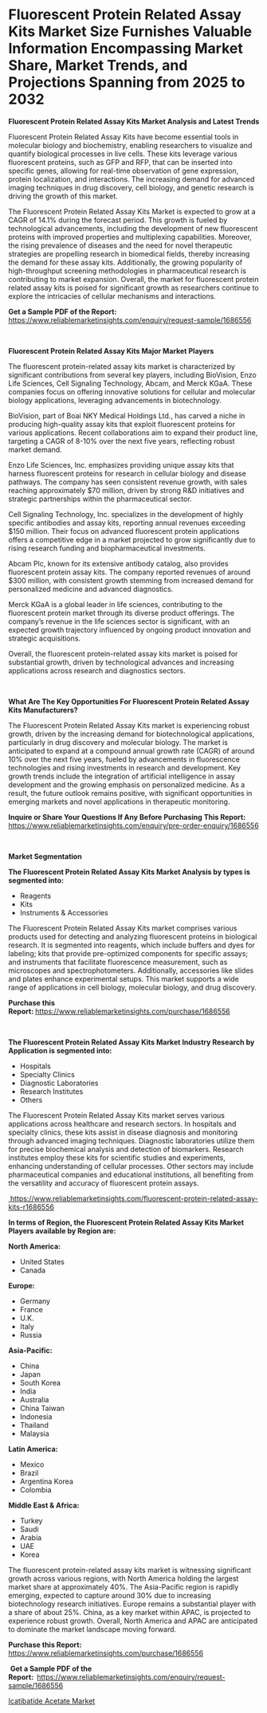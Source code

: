<p><h1>Fluorescent Protein Related Assay Kits Market Size Furnishes Valuable Information Encompassing Market Share, Market Trends, and Projections Spanning from 2025 to 2032</h1></p><p><strong>Fluorescent Protein Related Assay Kits Market Analysis and Latest Trends</strong></p>
<p><p>Fluorescent Protein Related Assay Kits have become essential tools in molecular biology and biochemistry, enabling researchers to visualize and quantify biological processes in live cells. These kits leverage various fluorescent proteins, such as GFP and RFP, that can be inserted into specific genes, allowing for real-time observation of gene expression, protein localization, and interactions. The increasing demand for advanced imaging techniques in drug discovery, cell biology, and genetic research is driving the growth of this market.</p><p>The Fluorescent Protein Related Assay Kits Market is expected to grow at a CAGR of 14.1% during the forecast period. This growth is fueled by technological advancements, including the development of new fluorescent proteins with improved properties and multiplexing capabilities. Moreover, the rising prevalence of diseases and the need for novel therapeutic strategies are propelling research in biomedical fields, thereby increasing the demand for these assay kits. Additionally, the growing popularity of high-throughput screening methodologies in pharmaceutical research is contributing to market expansion. Overall, the market for fluorescent protein related assay kits is poised for significant growth as researchers continue to explore the intricacies of cellular mechanisms and interactions.</p></p>
<p><strong>Get a Sample PDF of the Report:&nbsp;</strong> <a href="https://www.reliablemarketinsights.com/enquiry/request-sample/1686556?utm_campaign=3137&utm_medium=2&utm_source=Github&utm_content=ia&utm_term=26032025&utm_id=fluorescent-protein-related-assay-kits">https://www.reliablemarketinsights.com/enquiry/request-sample/1686556</a></p>
<p>&nbsp;</p>
<p><strong>Fluorescent Protein Related Assay Kits Major Market Players</strong></p>
<p><p>The fluorescent protein-related assay kits market is characterized by significant contributions from several key players, including BioVision, Enzo Life Sciences, Cell Signaling Technology, Abcam, and Merck KGaA. These companies focus on offering innovative solutions for cellular and molecular biology applications, leveraging advancements in biotechnology.</p><p>BioVision, part of Boai NKY Medical Holdings Ltd., has carved a niche in producing high-quality assay kits that exploit fluorescent proteins for various applications. Recent collaborations aim to expand their product line, targeting a CAGR of 8-10% over the next five years, reflecting robust market demand.</p><p>Enzo Life Sciences, Inc. emphasizes providing unique assay kits that harness fluorescent proteins for research in cellular biology and disease pathways. The company has seen consistent revenue growth, with sales reaching approximately $70 million, driven by strong R&D initiatives and strategic partnerships within the pharmaceutical sector.</p><p>Cell Signaling Technology, Inc. specializes in the development of highly specific antibodies and assay kits, reporting annual revenues exceeding $150 million. Their focus on advanced fluorescent protein applications offers a competitive edge in a market projected to grow significantly due to rising research funding and biopharmaceutical investments.</p><p>Abcam Plc, known for its extensive antibody catalog, also provides fluorescent protein assay kits. The company reported revenues of around $300 million, with consistent growth stemming from increased demand for personalized medicine and advanced diagnostics.</p><p>Merck KGaA is a global leader in life sciences, contributing to the fluorescent protein market through its diverse product offerings. The company’s revenue in the life sciences sector is significant, with an expected growth trajectory influenced by ongoing product innovation and strategic acquisitions.</p><p>Overall, the fluorescent protein-related assay kits market is poised for substantial growth, driven by technological advances and increasing applications across research and diagnostics sectors.</p></p>
<p>&nbsp;</p>
<p><strong>What Are The Key Opportunities For Fluorescent Protein Related Assay Kits Manufacturers?</strong></p>
<p><p>The Fluorescent Protein Related Assay Kits market is experiencing robust growth, driven by the increasing demand for biotechnological applications, particularly in drug discovery and molecular biology. The market is anticipated to expand at a compound annual growth rate (CAGR) of around 10% over the next five years, fueled by advancements in fluorescence technologies and rising investments in research and development. Key growth trends include the integration of artificial intelligence in assay development and the growing emphasis on personalized medicine. As a result, the future outlook remains positive, with significant opportunities in emerging markets and novel applications in therapeutic monitoring.</p></p>
<p><strong>Inquire or Share Your Questions If Any Before Purchasing This Report:</strong> <a href="https://www.reliablemarketinsights.com/enquiry/pre-order-enquiry/1686556?utm_campaign=3137&utm_medium=2&utm_source=Github&utm_content=ia&utm_term=26032025&utm_id=fluorescent-protein-related-assay-kits">https://www.reliablemarketinsights.com/enquiry/pre-order-enquiry/1686556</a></p>
<p>&nbsp;</p>
<p><strong>Market Segmentation</strong></p>
<p><strong>The Fluorescent Protein Related Assay Kits Market Analysis by types is segmented into:</strong></p>
<p><ul><li>Reagents</li><li>Kits</li><li>Instruments & Accessories</li></ul></p>
<p><p>The Fluorescent Protein Related Assay Kits market comprises various products used for detecting and analyzing fluorescent proteins in biological research. It is segmented into reagents, which include buffers and dyes for labeling; kits that provide pre-optimized components for specific assays; and instruments that facilitate fluorescence measurement, such as microscopes and spectrophotometers. Additionally, accessories like slides and plates enhance experimental setups. This market supports a wide range of applications in cell biology, molecular biology, and drug discovery.</p></p>
<p><strong>Purchase this Report:&nbsp;</strong><a href="https://www.reliablemarketinsights.com/purchase/1686556?utm_campaign=3137&utm_medium=2&utm_source=Github&utm_content=ia&utm_term=26032025&utm_id=fluorescent-protein-related-assay-kits">https://www.reliablemarketinsights.com/purchase/1686556</a></p>
<p>&nbsp;</p>
<p><strong>The Fluorescent Protein Related Assay Kits Market Industry Research by Application is segmented into:</strong></p>
<p><ul><li>Hospitals</li><li>Specialty Clinics</li><li>Diagnostic Laboratories</li><li>Research Institutes</li><li>Others</li></ul></p>
<p><p>The Fluorescent Protein Related Assay Kits market serves various applications across healthcare and research sectors. In hospitals and specialty clinics, these kits assist in disease diagnosis and monitoring through advanced imaging techniques. Diagnostic laboratories utilize them for precise biochemical analysis and detection of biomarkers. Research institutes employ these kits for scientific studies and experiments, enhancing understanding of cellular processes. Other sectors may include pharmaceutical companies and educational institutions, all benefiting from the versatility and accuracy of fluorescent protein assays.</p></p>
<p><a href="https://www.reliablemarketinsights.com/fluorescent-protein-related-assay-kits-r1686556?utm_campaign=3137&utm_medium=2&utm_source=Github&utm_content=ia&utm_term=26032025&utm_id=fluorescent-protein-related-assay-kits">&nbsp;https://www.reliablemarketinsights.com/fluorescent-protein-related-assay-kits-r1686556</a></p>
<p><strong>In terms of Region, the Fluorescent Protein Related Assay Kits Market Players available by Region are:</strong></p>
<p>
    <p> <strong> North America: </strong>
        <ul>
            <li>United States</li>
            <li>Canada</li>
        </ul>
        </p> 
    <p> <strong> Europe: </strong>
        <ul>
            <li>Germany</li>
            <li>France</li>
            <li>U.K.</li>
            <li>Italy</li>
            <li>Russia</li>
        </ul>
        </p> 
    <p> <strong> Asia-Pacific: </strong>
        <ul>
            <li>China</li>
            <li>Japan</li>
            <li>South Korea</li>
            <li>India</li>
            <li>Australia</li>
            <li>China Taiwan</li>
            <li>Indonesia</li>
            <li>Thailand</li>
            <li>Malaysia</li>
        </ul>
        </p> 
    <p> <strong> Latin America: </strong>
        <ul>
            <li>Mexico</li>
            <li>Brazil</li>
            <li>Argentina Korea</li>
            <li>Colombia</li>
        </ul>
        </p> 
    <p> <strong> Middle East & Africa: </strong>
        <ul>
            <li>Turkey</li>
            <li>Saudi</li>
            <li>Arabia</li>
            <li>UAE</li>
            <li>Korea</li>
        </ul>
    </p>
    </p>
<p><p>The fluorescent protein-related assay kits market is witnessing significant growth across various regions, with North America holding the largest market share at approximately 40%. The Asia-Pacific region is rapidly emerging, expected to capture around 30% due to increasing biotechnology research initiatives. Europe remains a substantial player with a share of about 25%. China, as a key market within APAC, is projected to experience robust growth. Overall, North America and APAC are anticipated to dominate the market landscape moving forward.</p></p>
<p><strong>Purchase this Report: </strong><a href="https://www.reliablemarketinsights.com/purchase/1686556?utm_campaign=3137&utm_medium=2&utm_source=Github&utm_content=ia&utm_term=26032025&utm_id=fluorescent-protein-related-assay-kits">https://www.reliablemarketinsights.com/purchase/1686556</a></p>
<p>&nbsp;<strong>Get a Sample PDF of the Report:&nbsp;&nbsp;</strong><a href="https://www.reliablemarketinsights.com/enquiry/request-sample/1686556?utm_campaign=3137&utm_medium=2&utm_source=Github&utm_content=ia&utm_term=26032025&utm_id=fluorescent-protein-related-assay-kits">https://www.reliablemarketinsights.com/enquiry/request-sample/1686556</a></p>
<p><strong></strong></p>
<p><p><a href="https://github.com/nacrehuipie/Market-Research-Report-List-1/blob/main/icatibatide-acetate-market.md?utm_campaign=3137&utm_medium=2&utm_source=Github&utm_content=ia&utm_term=26032025&utm_id=fluorescent-protein-related-assay-kits">Icatibatide Acetate Market</a></p></p>